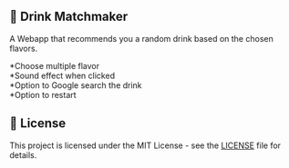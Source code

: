 ## 🍹 Drink Matchmaker

A Webapp that recommends you a random drink based on the chosen flavors.

*Choose multiple flavor <br>
*Sound effect when clicked <br>
*Option to Google search the drink <br>
*Option to restart <br>


## 📄 License
This project is licensed under the MIT License - see the [LICENSE](LICENSE) file for details.